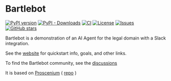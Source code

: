 # Bartlebot

[![PyPI version](https://img.shields.io/pypi/v/bartlebot.svg)](https://pypi.org/project/bartlebot/)
[![PyPI - Downloads](https://img.shields.io/pypi/dm/bartlebot)](https://pypi.org/project/bartlebot/)
[![CI](https://github.com/The-AI-Alliance/bartlebot/actions/workflows/pytest.yml/badge.svg)](https://github.com/The-AI-Alliance/bartlebot/actions/workflows/pytest.yml)
[![License](https://img.shields.io/github/license/The-AI-Alliance/bartlebot)](https://github.com/The-AI-Alliance/bartlebot/tree/main?tab=Apache-2.0-1-ov-file#readme)
[![Issues](https://img.shields.io/github/issues/The-AI-Alliance/bartlebot)](https://github.com/The-AI-Alliance/bartlebot/issues)
[![GitHub stars](https://img.shields.io/github/stars/The-AI-Alliance/bartlebot?style=social)](https://github.com/The-AI-Alliance/bartlebot/stargazers)

Bartlebot is a demonstration of an AI Agent for the legal domain with a Slack integration.

See the [website](https://the-ai-alliance.github.io/bartlebot/) for quickstart info, goals, and other links.

To find the Bartlebot community, see the [discussions](https://github.com/The-AI-Alliance/bartlebot/discussions)

It is based on [Proscenium](https://the-ai-alliance.github.io/proscenium/) ( [repo](https://github.com/The-AI-Alliance/proscenium) )
